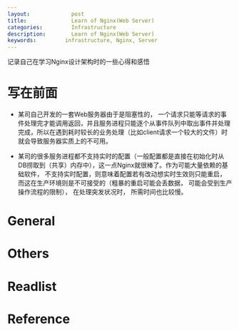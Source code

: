 ```yaml
---
layout:     		post
title:      		Learn of Nginx(Web Server) 
categories: 	    Infrastructure
description:   		Learn of Nginx(Web Server)
keywords: 		  infrastructure, Nginx, Server
---
```


记录自己在学习Nginx设计架构时的一些心得和感悟

# 写在前面

- 某司自己开发的一套Web服务器由于是阻塞性的， 一个请求只能等请求的事件处理完才能调用返回，并且服务进程只能逐个从事件队列中取出事件并处理完成，所以在遇到耗时较长的业务处理（比如client请求一个较大的文件）时就会导致服务器实质上的不可用。

- 某司的很多服务进程都不支持实时的配置（一般配置都是直接在初始化时从DB捞取到（共享）内存中），这一点Nginx就很棒了。作为可能大量依赖的基础软件， 不支持实时配置，则意味着配置若有改动想实时生效则只能重启， 而这在生产环境则是不可接受的（粗暴的重启可能会丢数据， 可能会受到生产操作流程的限制）， 在处理突发状况时， 所需时间也比较慢。

# General

# Others


# Readlist

# Reference

